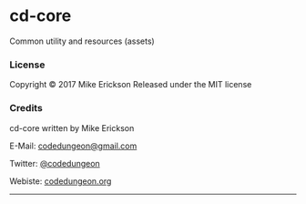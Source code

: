 # cd-core

Common utility and resources (assets)


### License

Copyright &copy; 2017 Mike Erickson
Released under the MIT license


### Credits

cd-core written by Mike Erickson

E-Mail: [codedungeon@gmail.com](mailto:codedungeon@gmail.com)

Twitter: [@codedungeon](http://twitter.com/codedungeon)

Webiste: [codedungeon.org](http://codedungeon.org)

***

